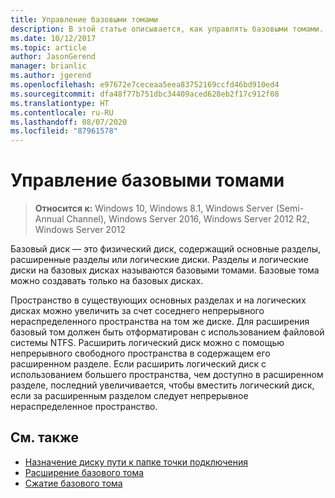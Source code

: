 ```yaml
---
title: Управление базовыми томами
description: В этой статье описывается, как управлять базовыми томами.
ms.date: 10/12/2017
ms.topic: article
author: JasonGerend
manager: brianlic
ms.author: jgerend
ms.openlocfilehash: e97672e7ceceaa5eea83752169ccfd46bd910ed4
ms.sourcegitcommit: dfa48f77b751dbc34409aced628eb2f17c912f08
ms.translationtype: HT
ms.contentlocale: ru-RU
ms.lasthandoff: 08/07/2020
ms.locfileid: "87961578"
---
```

# <a name="manage-basic-volumes"></a>Управление базовыми томами

> **Относится к:** Windows 10, Windows 8.1, Windows Server (Semi-Annual Channel), Windows Server 2016, Windows Server 2012 R2, Windows Server 2012

Базовый диск — это физический диск, содержащий основные разделы, расширенные разделы или логические диски. Разделы и логические диски на базовых дисках называются базовыми томами. Базовые тома можно создавать только на базовых дисках.

Пространство в существующих основных разделах и на логических дисках можно увеличить за счет соседнего непрерывного нераспределенного пространства на том же диске. Для расширения базовый том должен быть отформатирован с использованием файловой системы NTFS. Расширить логический диск можно с помощью непрерывного свободного пространства в содержащем его расширенном разделе. Если расширить логический диск с использованием большего пространства, чем доступно в расширенном разделе, последний увеличивается, чтобы вместить логический диск, если за расширенным разделом следует непрерывное нераспределенное пространство.

## <a name="see-also"></a>См. также

-   [Назначение диску пути к папке точки подключения](assign-a-mount-point-folder-path-to-a-drive.md)
-   [Расширение базового тома](extend-a-basic-volume.md)
-   [Сжатие базового тома](shrink-a-basic-volume.md)